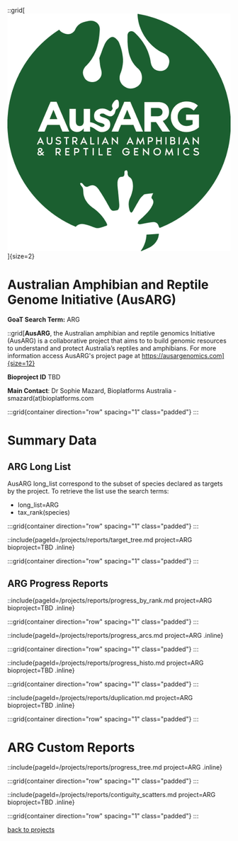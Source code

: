 ::grid[![GoaT](/static/images/AusARG-Logo.png)]{size=2}

# Australian Amphibian and Reptile Genome Initiative (AusARG)

**GoaT Search Term:** ARG

::grid[**AusARG**, the Australian amphibian and reptile genomics Initiative (AusARG) is a collaborative project that aims to to build genomic resources to understand and protect Australia’s reptiles and amphibians. For more information access AusARG's project page at https://ausargenomics.com]{size=12}

**Bioproject ID** TBD

**Main Contact**: Dr Sophie Mazard, Bioplatforms Australia - smazard(at)bioplatforms.com

:::grid{container direction="row" spacing="1" class="padded"}
:::

# Summary Data

## ARG Long List

AusARG long_list correspond to the subset of species declared as targets by the project. To retrieve the list use the search terms:

- long_list=ARG
- tax_rank(species)

:::grid{container direction="row" spacing="1" class="padded"}
:::

::include{pageId=/projects/reports/target_tree.md project=ARG bioproject=TBD .inline}

:::grid{container direction="row" spacing="1" class="padded"}
:::

## ARG Progress Reports

::include{pageId=/projects/reports/progress_by_rank.md project=ARG bioproject=TBD .inline}

:::grid{container direction="row" spacing="1" class="padded"}
:::

::include{pageId=/projects/reports/progress_arcs.md project=ARG .inline}

:::grid{container direction="row" spacing="1" class="padded"}
:::

::include{pageId=/projects/reports/progress_histo.md project=ARG bioproject=TBD .inline}

:::grid{container direction="row" spacing="1" class="padded"}
:::

::include{pageId=/projects/reports/duplication.md project=ARG bioproject=TBD .inline}

:::grid{container direction="row" spacing="1" class="padded"}
:::

# ARG Custom Reports

::include{pageId=/projects/reports/progress_tree.md project=ARG .inline}

:::grid{container direction="row" spacing="1" class="padded"}
:::

::include{pageId=/projects/reports/contiguity_scatters.md project=ARG bioproject=TBD .inline}

:::grid{container direction="row" spacing="1" class="padded"}
:::

[back to projects](/projects)
